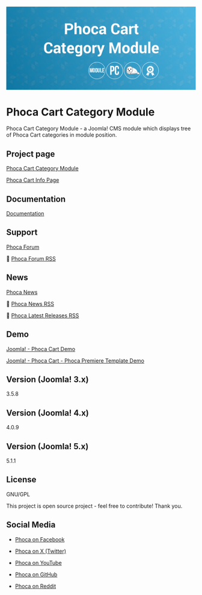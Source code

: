 



![Phoca Cart Category Module](https://github.com/PhocaCz/PhocaCartCategoryModule/blob/master/mod_phocacart_category.png?raw=true)

# Phoca Cart Category Module



Phoca Cart Category Module - a Joomla! CMS module which displays tree of Phoca Cart categories in module position.



## Project page

[Phoca Cart Category Module](https://www.phoca.cz/phoca-cart-category-module)

[Phoca Cart Info Page](https://www.phoca.cz/project/phocacart-joomla-ecommerce)



## Documentation

[Documentation](https://www.phoca.cz/documentation/category/121-phoca-cart-category-module)





## Support

[Phoca Forum](https://www.phoca.cz/forum)

:bell: [Phoca Forum RSS](https://www.phoca.cz/forum/app.php/feed)



## News

[Phoca News](https://www.phoca.cz/news)

:bell: [Phoca News RSS](https://www.phoca.cz/news?format=feed&type=rss)

:bell: [Phoca Latest Releases RSS](https://www.phoca.cz/download/feed/111?format=feed&type=rss)



## Demo

[Joomla! - Phoca Cart Demo](https://www.phoca.cz/phocacartdemo/)

[Joomla! - Phoca Cart - Phoca Premiere Template Demo](https://www.phoca.cz/phocacartdemo/premiere/)



## Version (Joomla! 3.x)

3.5.8

## Version (Joomla! 4.x)

4.0.9

## Version (Joomla! 5.x)

5.1.1



## License

GNU/GPL



This project is open source project - feel free to contribute! Thank you.



## Social Media

- [Phoca on Facebook](https://www.facebook.com/Phoca.cz)

- [Phoca on X (Twitter)](https://twitter.com/PhocaCz)

- [Phoca on YouTube](https://www.youtube.com/user/phocavideos)

- [Phoca on GitHub](https://github.com/PhocaCz)

- [Phoca on Reddit](https://www.reddit.com/user/PhocaCz)
